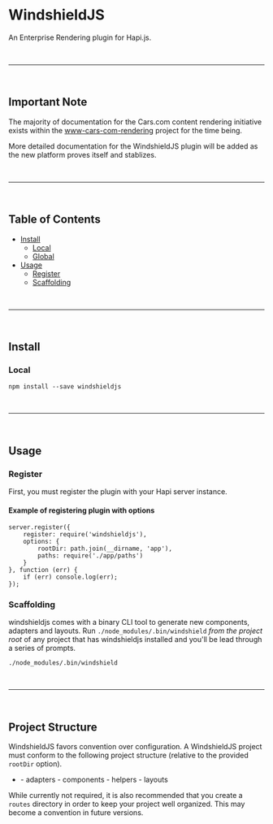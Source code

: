 # WindshieldJS

An Enterprise Rendering plugin for Hapi.js.

<br>

-----

<br>

## Important Note

The majority of documentation for the Cars.com content rendering initiative
exists within the [www-cars-com-rendering]() project for the time being.

More detailed documentation for the WindshieldJS plugin will be added as the
new platform proves itself and stablizes.

<br>

-----

<br>

## Table of Contents

* [Install](#install)
    - [Local](#local)
    - [Global](#global)
* [Usage](#usage)
    - [Register](#register)
    - [Scaffolding](#scaffolding)

<br>

-----

<br>

## <a name="install"/>Install

### <a name="local"/>Local

    npm install --save windshieldjs

<br>

-----

<br>

## <a name="usage"/>Usage

### <a name="register"/>Register

First, you must register the plugin with your Hapi server instance.

#### Example of registering plugin with options

    server.register({
        register: require('windshieldjs'),
        options: {
            rootDir: path.join(__dirname, 'app'),
            paths: require('./app/paths')
        }
    }, function (err) {
        if (err) console.log(err);
    });


### <a name="scaffolding"/>Scaffolding

windshieldjs comes with a binary CLI tool to generate new components, adapters
and layouts. Run `./node_modules/.bin/windshield` *from the project root* of
any project that has windshieldjs installed and you'll be lead through a series
of prompts.

    ./node_modules/.bin/windshield

<br>

-----

<br>

## Project Structure

WindshieldJS favors convention over configuration. A WindshieldJS project
must conform to the following project structure (relative to the provided
`rootDir` option).

* <rootDir>
    - adapters
    - components
    - helpers
    - layouts

While currently not required, it is also recommended that you create a
`routes` directory in order to keep your project well organized. This may
become a convention in future versions.
